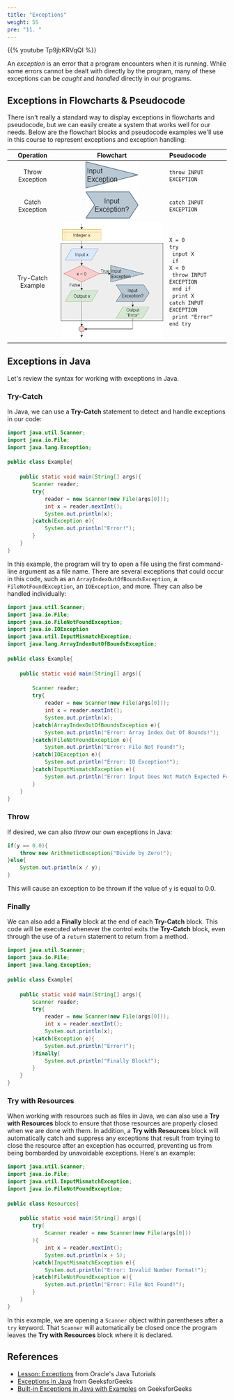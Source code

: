 ```yaml
---
title: "Exceptions"
weight: 55
pre: "11. "
---
```

{{% youtube Tp9jbKRVqQI %}}

An _exception_ is an error that a program encounters when it is running. While some errors cannot be dealt with directly by the program, many of these exceptions can be _caught_ and _handled_ directly in our programs. 

## Exceptions in Flowcharts & Pseudocode

There isn't really a standard way to display exceptions in flowcharts and pseudocode, but we can easily create a system that works well for our needs. Below are the flowchart blocks and pseudocode examples we'll use in this course to represent exceptions and exception handling:

| Operation | Flowchart | Pseudocode |
|:---------:|:---------:|:-----------|
| Throw Exception | ![Throw Exception Flowchart Block](../../../images/1/1.3.x.11.exception1.png) | <pre><code>throw INPUT EXCEPTION</code></pre> |
| Catch Exception | ![Catch Exception in String Flowchart Block](../../../images/1/1.3.x.11.exception2.png) | <pre><code>catch INPUT EXCEPTION</code></pre> |
| Try-Catch Example | ![Try-Catch Example Flowchart Blocks](../../../images/1/1.3.x.11.exception3.png) | <pre><code>X = 0<br>try<br>    input X<br>    if X &lt; 0<br>        throw INPUT EXCEPTION<br>    end if<br>    print X<br>catch INPUT EXCEPTION<br>    print "Error"<br>end try</code></pre> |

## Exceptions in Java

Let's review the syntax for working with exceptions in Java.

### Try-Catch

In Java, we can use a **Try-Catch** statement to detect and handle exceptions in our code:

```java
import java.util.Scanner;
import java.io.File;
import java.lang.Exception;

public class Example{

    public static void main(String[] args){
        Scanner reader;
        try{
            reader = new Scanner(new File(args[0]));
            int x = reader.nextInt();
            System.out.println(x);
        }catch(Exception e){
            System.out.println("Error!");
        }
    }
}
```

In this example, the program will try to open a file using the first command-line argument as a file name. There are several exceptions that could occur in this code, such as an `ArrayIndexOutOfBoundsException`, a `FileNotFoundException`, an `IOException`, and more. They can also be handled individually:

```java
import java.util.Scanner;
import java.io.File;
import java.io.FileNotFoundException;
import java.io.IOException
import java.util.InputMismatchException;
import java.lang.ArrayIndexOutOfBoundsException;

public class Example{

    public static void main(String[] args){

        Scanner reader;
        try{
            reader = new Scanner(new File(args[0]));
            int x = reader.nextInt();
            System.out.println(x);
        }catch(ArrayIndexOutOfBoundsException e){
            System.out.println("Error: Array Index Out Of Bounds!");
        }catch(FileNotFoundException e){
            System.out.println("Error: File Not Found!");
        }catch(IOException e){
            System.out.println("Error: IO Exception!");
        }catch(InputMismatchException e){
            System.out.println("Error: Input Does Not Match Expected Format!");
        }
    }
}
```

### Throw

If desired, we can also _throw_ our own exceptions in Java:

```java
if(y == 0.0){
    throw new ArithmeticException("Divide by Zero!");
}else{
    System.out.println(x / y);
}
```

This will cause an exception to be thrown if the value of `y` is equal to $0.0$. 

### Finally

We can also add a **Finally** block at the end of each **Try-Catch** block. This code will be executed whenever the control exits the **Try-Catch** block, even through the use of a `return` statement to return from a method. 

```java
import java.util.Scanner;
import java.io.File;
import java.lang.Exception;

public class Example{

    public static void main(String[] args){
        Scanner reader;
        try{
            reader = new Scanner(new File(args[0]));
            int x = reader.nextInt();
            System.out.println(x);
        }catch(Exception e){
            System.out.println("Error!");
        }finally{
            System.out.println("Finally Block!");
        }
    }
}
```

### Try with Resources

When working with resources such as files in Java, we can also use a **Try with Resources** block to ensure that those resources are properly closed when we are done with them. In addition, a **Try with Resources** block will automatically catch and suppress any exceptions that result from trying to close the resource after an exception has occurred, preventing us from being bombarded by unavoidable exceptions. Here's an example:

```java
import java.util.Scanner;
import java.io.File;
import java.util.InputMismatchException;
import java.io.FileNotFoundException;

public class Resources{
  
    public static void main(String[] args){
        try(
            Scanner reader = new Scanner(new File(args[0]))
        ){
            int x = reader.nextInt();
            System.out.println(x + 5);
        }catch(InputMismatchException e){
            System.out.println("Error: Invalid Number Format!");
        }catch(FileNotFoundException e){
            System.out.println("Error: File Not Found!");
        }
    }
}
```

In this example, we are opening a `Scanner` object within parentheses after a `try` keyword. That `Scanner` will automatically be closed once the program leaves the **Try with Resources** block where it is declared. 

## References

* [Lesson: Exceptions](https://docs.oracle.com/javase/tutorial/essential/exceptions/index.html) from Oracle's Java Tutorials
* [Exceptions in Java](https://www.geeksforgeeks.org/exceptions-in-java/) from GeeksforGeeks
* [Built-in Exceptions in Java with Examples](https://www.geeksforgeeks.org/built-exceptions-java-examples/) on GeeksforGeeks
